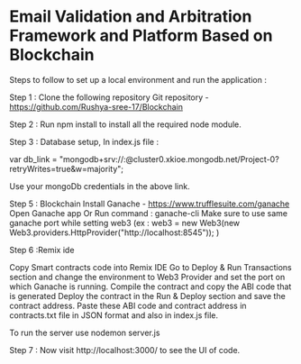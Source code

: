 # Email Validation and Arbitration Framework and Platform Based on Blockchain

Steps to follow to set up a local environment and run the application :

Step 1 : Clone the following repository
Git repository - https://github.com/Rushya-sree-17/Blockchain

Step 2 : Run npm install to install all the required node module.

Step 3 : Database setup, 
In index.js file :
 
var db_link = "mongodb+srv://<username>:<password>@cluster0.xkioe.mongodb.net/Project-0?retryWrites=true&w=majority";

Use your mongoDb credentials in the above link.

Step 5 : Blockchain
Install Ganache - https://www.trufflesuite.com/ganache
Open Ganache app 
Or
Run command : ganache-cli
Make sure to use same ganache port while setting web3
(ex : 	web3 = new Web3(new Web3.providers.HttpProvider("http://localhost:8545")); )

Step 6 :Remix ide 

Copy Smart contracts code into Remix IDE
Go to Deploy & Run Transactions section and change the environment to Web3 Provider and set the port on which Ganache is running.
Compile the contract and copy the ABI code that is generated
Deploy the contract in the Run & Deploy section and save the contract address.
Paste these ABI code and contract address in contracts.txt file in JSON format and also in index.js file.

To run the server use nodemon server.js

Step 7 : Now visit http://localhost:3000/  to see the UI of code.
